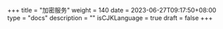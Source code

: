 +++
title = "加密服务"
weight = 140
date = 2023-06-27T09:17:50+08:00
type = "docs"
description = ""
isCJKLanguage = true
draft = false
+++